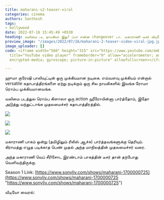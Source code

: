 ```yaml
---
title: maharani-s2-teaser-viral
categories: cinema
authors: Santhosh
tags:
- bollywood
date: 2022-07-16 15:45:49 +0530
heading: வலிமை பட நாயகியா இது? ப்பா என்ன changeover டா. மகாராணி டீசர் வீடியோ வைரல்.
preview_image: "/images/2022/07/16/maharani-2-teaser-video-viral-jpg.jpeg"
image_uploader: []
code: <iframe width="560" height="315" src="https://www.youtube.com/embed/d-FBkb9WxLw"
  title="YouTube video player" frameborder="0" allow="accelerometer; autoplay; clipboard-write;
  encrypted-media; gyroscope; picture-in-picture" allowfullscreen></iframe>

---
```

ஹுமா குரேஷி பாலிவுட்டின் ஒரு முக்கியமான நடிகை. எவ்வளவு முக்கியம் என்றால் versatile கதாபாத்திரங்களை ஏற்று நடிக்கும் ஒரு சில நாயகிகளில் இவங்க ரோமா ரொம்ப முக்கியமானவங்க.

வலிமை படத்துல ரொம்ப கிளாஸா ஒரு action ஹீரோயின்னா பார்த்தோம், இதோ அடுத்து வந்துட்டாங்க முதலமைச்சர் கதாபாத்திரத்தில்.

![](/images/2022/07/16/maharani-s2-teaser-jpg.jpeg)

![](/images/2022/07/16/maharani-s2-teaser-1-jpg.jpeg)

![](/images/2022/07/16/maharani-s2-teaser-2-jpg.jpeg)

மகாராணி பாகம் ஒன்று (தமிழிலும் ரிலீஸ் ஆச்சு) பார்த்தவங்களுக்கு தெரியும். கிராமத்து எழுத படிக்காத பெண் முதல் அந்த மாநிலத்தின் முதலமைச்சர் வரை.

அந்த மகாராணி வெப் சீரிசோட இரண்டாம் பாகத்தின் டீசர் தான் தற்போது வெளிவந்திருக்கு.

Season 1 Link: [https://www.sonyliv.com/shows/maharani-1700000725](https://www.sonyliv.com/shows/maharani-1700000725 "https://www.sonyliv.com/shows/maharani-1700000725")

வீடியோ வைரல்:
